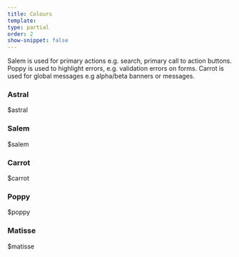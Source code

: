 ```yaml
---
title: Colours
template:
type: partial
order: 2
show-snippet: false
---
```

<div class="pl-wrap__inner">
<p>Salem is used for primary actions e.g. search, primary call to action buttons. Poppy is used to highlight errors, e.g. validation errors on forms. Carrot is used for global messages e.g alpha/beta banners or messages.</p>
    <div class="col col--md-6 col--lg-6 margin-right-md--3 margin-bottom-md--1">
        <h3 class="text-center margin-bottom-sm--1 margin-bottom-md--1">Astral</h3>
        <div class="background--astral width--4 height--8 pl-colour-circle"></div>
        <p class="text-center margin-top-sm--1 margin-top-md--1">$astral</p>
    </div>
     <div class="col col--md-6 col--lg-6 margin-right-md--3 margin-bottom-md--1">
        <h3 class="text-center margin-bottom-sm--1 margin-bottom-md--1">Salem</h3>
        <div class="background--salem width--4 height--8 pl-colour-circle"></div>
        <p class="text-center margin-top-sm--1 margin-top-md--1">$salem</p>
    </div>
    <div class="col col--md-6 col--lg-6 margin-right-md--3 margin-bottom-md--1">
        <h3 class="text-center margin-bottom-sm--1 margin-bottom-md--1">Carrot</h3>
        <div class="background--carrot width--4 height--8 pl-colour-circle"></div>
        <p class="text-center margin-top-sm--1 margin-top-md--1">$carrot</p>
    </div>
    <div class="col col--md-6 col--lg-6 margin-right-md--3 margin-bottom-md--1">
        <h3 class="text-center margin-bottom-sm--1 margin-bottom-md--1">Poppy</h3>
        <div class="background--poppy width--4 height--8 pl-colour-circle"></div>
        <p class="text-center margin-top-sm--1 margin-top-md--1">$poppy</p>
    </div>
    <div class="col col--md-6 col--lg-6 margin-right-md--3 margin-bottom-md--1">
        <h3 class="text-center margin-bottom-sm--1 margin-bottom-md--1">Matisse</h3>
        <div class="background--matisse width--4 height--8 pl-colour-circle"></div>
        <p class="text-center margin-top-sm--1 margin-top-md--1">$matisse</p>
    </div>
</div>